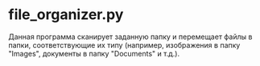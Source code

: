 # file_organizer.py

Данная программа сканирует заданную папку и перемещает файлы в папки, соответствующие их типу (например, изображения в папку "Images", документы в папку "Documents" и т.д.).
